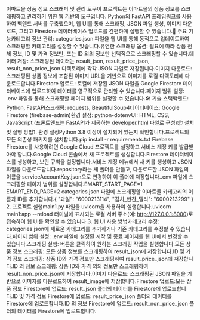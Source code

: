 이마트몰 상품 정보 스크래퍼 및 관리 도구이 프로젝트는 이마트몰의 상품 정보를 스크래핑하고 관리하기 위한 웹 기반의 도구입니다. Python의 FastAPI 프레임워크를 사용하여 백엔드 서버를 구축했으며, 웹 UI를 통해 스크래핑, JSON 파일 생성, 이미지 다운로드, 그리고 Firestore 데이터베이스 업로드를 간편하게 실행할 수 있습니다.🌟 주요 기능카테고리 정보 관리: categories.json 파일을 웹 UI를 통해 동적으로 업데이트하여 스크래핑할 카테고리를 설정할 수 있습니다.유연한 스크래핑 옵션: 필요에 따라 상품 전체 정보, ID 및 가격 정보만, 또는 ID 외의 정보만 선택적으로 스크래핑할 수 있습니다.데이터 저장: 스크래핑된 데이터는 result_json, result_price_json, result_non_price_json 디렉토리에 각각 JSON 파일로 저장됩니다.이미지 다운로드: 스크래핑된 상품 정보에 포함된 이미지 URL을 기반으로 이미지를 로컬 디렉토리에 다운로드합니다.Firestore 업로드: 로컬에 저장된 JSON 파일을 Google Firestore 데이터베이스에 업로드하여 데이터를 영구적으로 관리할 수 있습니다.페이지 범위 설정: .env 파일을 통해 스크래핑할 페이지 범위를 설정할 수 있습니다.🛠️ 기술 스택백엔드: Python, FastAPI스크래핑: requests, BeautifulSoup4데이터베이스: Google Firestore (firebase-admin)환경 설정: python-dotenvUI: HTML, CSS, JavaScript (프론트엔드는 FastAPI가 제공하는 developer.html 파일로 구성)📦 설치 및 실행 방법1. 환경 설정Python 3.8 이상이 설치되어 있는지 확인합니다.프로젝트의 모든 의존성 패키지를 설치합니다.pip install -r requirements.txt
Firebase Firestore를 사용하려면 Google Cloud 프로젝트를 설정하고 서비스 계정 키를 발급받아야 합니다.Google Cloud 콘솔에서 새 프로젝트를 생성합니다.Firestore 데이터베이스를 생성하고, 보안 규칙을 설정합니다.서비스 계정 메뉴에서 새 키를 생성하고 JSON 파일을 다운로드합니다.repository라는 새 폴더를 만들고, 다운로드한 JSON 파일의 이름을 serviceAccountKey.json으로 변경하여 이 폴더에 저장합니다..env 파일에 스크래핑할 페이지 범위를 설정합니다.EMART_START_PAGE=1
EMART_END_PAGE=2
categories.json 파일에 스크래핑할 이마트몰 카테고리의 이름과 ID를 추가합니다.{
    "과일": "6000213114",
    "김치_반찬_델리": "6000213299"
}
2. 프로젝트 실행main1.py 파일을 uvicorn을 사용하여 실행합니다.uvicorn main1:app --reload
터미널에 표시되는 로컬 서버 주소(예: http://127.0.0.1:8000)로 접속하여 웹 UI를 확인할 수 있습니다.3. 웹 UI 사용 방법카테고리 수정: categories.json에 새로운 카테고리를 추가하거나 기존 카테고리를 수정할 수 있습니다.페이지 범위 설정: .env 파일에 설정된 시작 및 종료 페이지를 웹 UI에서 변경할 수 있습니다.스크래핑 실행: 버튼을 클릭하여 원하는 스크래핑 작업을 실행합니다.모든 상품 정보 스크래핑: 모든 상품 정보를 스크래핑하여 result_json에 저장합니다.ID 및 가격 정보 스크래핑: 상품 ID와 가격 정보만 스크래핑하여 result_price_json에 저장합니다.ID 외 정보 스크래핑: 상품 ID와 가격 외의 정보만 스크래핑하여 result_non_price_json에 저장합니다.이미지 다운로드: 스크래핑된 JSON 파일을 기반으로 이미지를 다운로드하여 result_image에 저장합니다.Firestore 업로드:모든 상품 정보 Firestore에 업로드: result_json 폴더의 데이터를 Firestore에 업로드합니다.ID 및 가격 정보 Firestore에 업로드: result_price_json 폴더의 데이터를 Firestore에 업로드합니다.ID 외 정보 Firestore에 업로드: result_non_price_json 폴더의 데이터를 Firestore에 업로드합니다.
